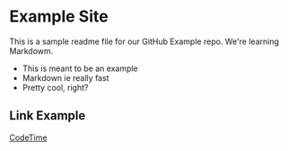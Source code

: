 # Example Site

This is a sample readme file for our GitHub Example repo. We're learning Markdowm.

* This is meant to be an example
* Markdown ie really fast
* Pretty cool, right?

## Link Example
[CodeTime](https://www.codetime.io)